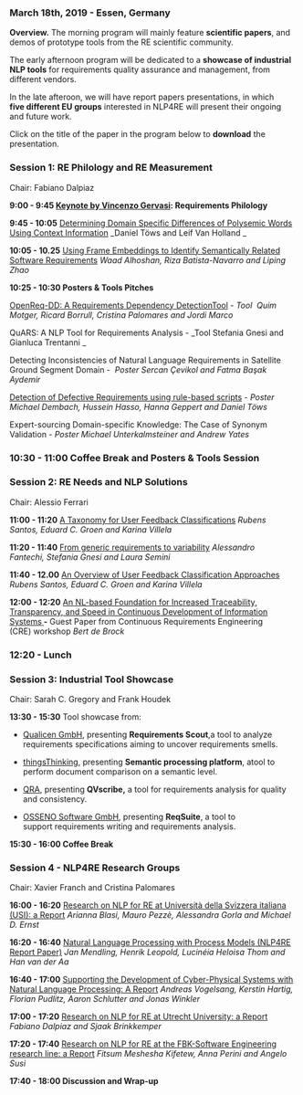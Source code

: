 ### March 18th, 2019 - Essen, Germany

**Overview.** The morning program will mainly feature **scientific papers**, and demos of prototype tools from the RE scientific community.

The early afternoon program will be dedicated to a **showcase of industrial NLP tools** for requirements quality assurance and management, from different vendors.

In the late afteroon, we will have report papers presentations, in which **five different EU groups** interested in NLP4RE will present their ongoing and future work.

Click on the title of the paper in the program below to **download** the presentation.

### **Session 1: RE Philology and RE Measurement**

Chair: Fabiano Dalpiaz

**9:00 - 9:45 [Keynote by Vincenzo Gervasi](http://fmt.isti.cnr.it/nlp4re/index.php?id=keynotes): Requirements Philology**

**9:45 - 10:05** [Determining Domain Specific Differences of Polysemic Words Using Context Information](http://fmt.isti.cnr.it/nlp4re/data/uploads/presentation-nlp4re-upload.pdf)
_Daniel Töws and Leif Van Holland _

**10:05 - 10.25** [Using Frame Embeddings to Identify Semantically Related Software Requirements](http://fmt.isti.cnr.it/nlp4re/data/uploads/Waad%20Alhoshan.pdf)
_Waad Alhoshan, Riza Batista-Navarro and Liping Zhao_

**10:25 - 10:30 Posters & Tools Pitches** 

[OpenReq-DD: A Requirements Dependency DetectionTool](http://fmt.isti.cnr.it/nlp4re/data/uploads/Poster-cristina.jpg) - _Tool 
Quim Motger, Ricard Borrull, Cristina Palomares and Jordi Marco_

QuARS: A NLP Tool for Requirements Analysis - _Tool
Stefania Gnesi and Gianluca Trentanni _

Detecting Inconsistencies of Natural Language Requirements in Satellite Ground Segment Domain -  _Poster
Sercan Çevikol and Fatma Başak Aydemir_

[Detection of Defective Requirements using rule-based scripts](http://fmt.isti.cnr.it/nlp4re/data/uploads/poster-for-detection-of-defective-requirements-using-rule-based-scripts.pdf) - _Poster
Michael Dembach, Hussein Hasso, Hanna Geppert and Daniel Töws_

Expert-sourcing Domain-specific Knowledge: The Case of Synonym Validation - _Poster
Michael Unterkalmsteiner and Andrew Yates_

### **10:30 - 11:00 Coffee Break and Posters & Tools Session**

### **Session 2: RE Needs and NLP Solutions**

Chair: Alessio Ferrari

**11:00 - 11:20** [A Taxonomy for User Feedback Classifications](http://fmt.isti.cnr.it/nlp4re/data/uploads/nlp4re_taxonomy_classifiers-pdf_paper10.pdf)
_Rubens Santos, Eduard C. Groen and Karina Villela_

**11:20 - 11:40** [From generic requirements to variability](http://fmt.isti.cnr.it/nlp4re/data/uploads/laura-semini.pdf)
_Alessandro Fantechi, Stefania Gnesi and Laura Semini_

**11:40 - 12.00** [An Overview of User Feedback Classification Approaches](http://fmt.isti.cnr.it/nlp4re/data/uploads/nlp4re_taxonomy_classifiers-pdf_paper11.pdf)
_Rubens Santos, Eduard C. Groen and Karina Villela_

**12:00 - 12:20** [An NL-based Foundation for Increased Traceability, Transparency, and Speed in Continuous Development of Information Systems](http://fmt.isti.cnr.it/nlp4re/data/uploads/bertdebrok.pdf)**[ ](http://fmt.isti.cnr.it/nlp4re/data/uploads/bertdebrok.pdf)-** Guest Paper from Continuous Requirements Engineering (CRE) workshop
_Bert de Brock_

### **12:20 - Lunch**

### **Session 3: Industrial Tool Showcase**

Chair: Sarah C. Gregory and Frank Houdek 

**13:30 - 15:30** Tool showcase from:

*   [Qualicen GmbH](https://www.qualicen.de/en/), presenting **Requirements Scout**,a tool to analyze requirements specifications aiming to uncover requirements smells. 

*   [thingsThinking](https://www.thingsthinking.net), presenting **Semantic processing platform**, atool to perform document comparison on a semantic level.

*   [QRA](https://qracorp.com), presenting **QVscribe,** a tool for requirements analysis for quality and consistency.

*   [OSSENO Software GmbH](https://www.osseno.com/en/), presenting **ReqSuite**, a tool to support requirements writing and requirements analysis.

**15:30 - 16:00 Coffee Break**

### **Session 4 - NLP4RE Research Groups**

Chair: Xavier Franch and Cristina Palomares

**16:00 - 16:20** [Research on NLP for RE at Università della Svizzera italiana (USI): a Report](http://fmt.isti.cnr.it/nlp4re/data/uploads/ablasi-slides-nlp4re.pdf)
_Arianna Blasi, Mauro Pezzè, Alessandra Gorla and Michael D. Ernst_

**16:20 - 16:40** [Natural Language Processing with Process Models (NLP4RE Report Paper)](http://fmt.isti.cnr.it/nlp4re/data/uploads/nlp4re-lucineia-2019.pdf)
_Jan Mendling, Henrik Leopold, Lucinéia Heloisa Thom and Han van der Aa_

**16:40 - 17:00** [Supporting the Development of Cyber-Physical Systems with Natural Language Processing: A Report](http://fmt.isti.cnr.it/nlp4re/data/uploads/nlp4cps.pdf)
_Andreas Vogelsang, Kerstin Hartig, Florian Pudlitz, Aaron Schlutter and Jonas Winkler_

**17:00 - 17:20** [Research on NLP for RE at Utrecht University: a Report](http://fmt.isti.cnr.it/nlp4re/data/uploads/nlp4re-19-relab.pdf)
_Fabiano Dalpiaz and Sjaak Brinkkemper_

**17:20 - 17:40** [Research on NLP for RE at the FBK-Software Engineering research line: a Report](http://fmt.isti.cnr.it/nlp4re/data/uploads/19NLP4RE-REFSQ.pdf)
_Fitsum Meshesha Kifetew, Anna Perini and Angelo Susi_

**17:40 - 18:00 Discussion and Wrap-up**